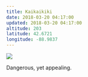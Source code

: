 ```yaml
---
title: Kaikaikiki
date: 2018-03-20 04:17:00
updated: 2018-03-20 04:17:00
altitude: 203
latitude: 42.6721
longitude: -88.9837
---
```

![](Kaikaikiki.html.resources/img_20180318_144301.jpg)

Dangerous, yet appealing.

